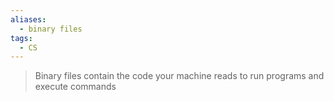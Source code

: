 ```yaml
---
aliases:
  - binary files
tags:
  - CS
---
```


>Binary files contain the code your machine reads to run programs and execute commands

